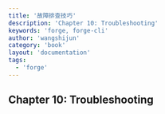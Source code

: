 ```yaml
---
title: '故障排查技巧'
description: 'Chapter 10: Troubleshooting'
keywords: 'forge, forge-cli'
author: 'wangshijun'
category: 'book'
layout: 'documentation'
tags:
  - 'forge'
---
```


## Chapter 10: Troubleshooting
